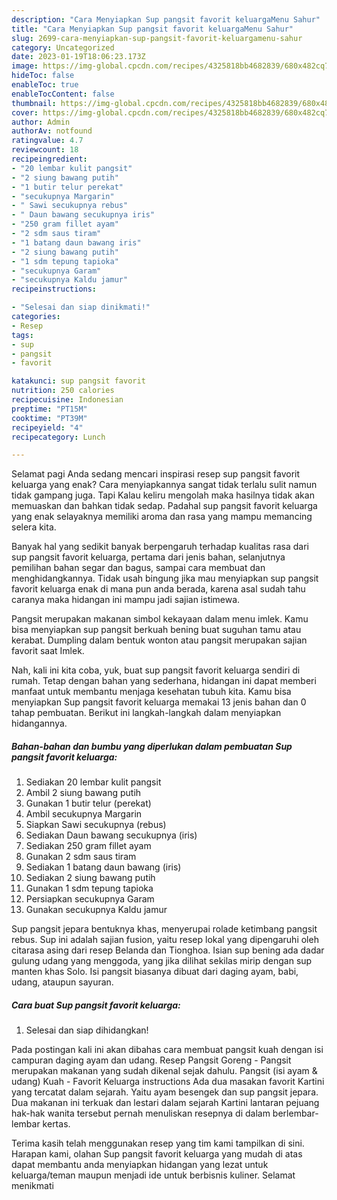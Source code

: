 ```yaml
---
description: "Cara Menyiapkan Sup pangsit favorit keluargaMenu Sahur"
title: "Cara Menyiapkan Sup pangsit favorit keluargaMenu Sahur"
slug: 2699-cara-menyiapkan-sup-pangsit-favorit-keluargamenu-sahur
category: Uncategorized
date: 2023-01-19T18:06:23.173Z
image: https://img-global.cpcdn.com/recipes/4325818bb4682839/680x482cq70/sup-pangsit-favorit-keluarga-foto-resep-utama.jpg
hideToc: false
enableToc: true
enableTocContent: false
thumbnail: https://img-global.cpcdn.com/recipes/4325818bb4682839/680x482cq70/sup-pangsit-favorit-keluarga-foto-resep-utama.jpg
cover: https://img-global.cpcdn.com/recipes/4325818bb4682839/680x482cq70/sup-pangsit-favorit-keluarga-foto-resep-utama.jpg
author: Admin
authorAv: notfound
ratingvalue: 4.7
reviewcount: 18
recipeingredient:
- "20 lembar kulit pangsit"
- "2 siung bawang putih"
- "1 butir telur perekat"
- "secukupnya Margarin"
- " Sawi secukupnya rebus"
- " Daun bawang secukupnya iris"
- "250 gram fillet ayam"
- "2 sdm saus tiram"
- "1 batang daun bawang iris"
- "2 siung bawang putih"
- "1 sdm tepung tapioka"
- "secukupnya Garam"
- "secukupnya Kaldu jamur"
recipeinstructions:

- "Selesai dan siap dinikmati!"
categories:
- Resep
tags:
- sup
- pangsit
- favorit

katakunci: sup pangsit favorit 
nutrition: 250 calories
recipecuisine: Indonesian
preptime: "PT15M"
cooktime: "PT39M"
recipeyield: "4"
recipecategory: Lunch

---
```



Selamat pagi Anda sedang mencari inspirasi resep sup pangsit favorit keluarga yang enak? Cara menyiapkannya sangat tidak terlalu sulit namun tidak gampang juga. Tapi Kalau keliru mengolah maka hasilnya tidak akan memuaskan dan bahkan tidak sedap. Padahal sup pangsit favorit keluarga yang enak selayaknya memiliki aroma dan rasa yang mampu memancing selera kita.


Banyak hal yang sedikit banyak berpengaruh terhadap kualitas rasa dari sup pangsit favorit keluarga, pertama dari jenis bahan, selanjutnya pemilihan bahan segar dan bagus, sampai cara membuat dan menghidangkannya. Tidak usah bingung jika mau menyiapkan sup pangsit favorit keluarga enak di mana pun anda berada, karena asal sudah tahu caranya maka hidangan ini mampu jadi sajian istimewa.

Pangsit merupakan makanan simbol kekayaan dalam menu imlek. Kamu bisa menyiapkan sup pangsit berkuah bening buat suguhan tamu atau kerabat. Dumpling dalam bentuk wonton atau pangsit merupakan sajian favorit saat Imlek.


Nah, kali ini kita coba, yuk, buat sup pangsit favorit keluarga sendiri di rumah. Tetap dengan bahan yang sederhana, hidangan ini dapat memberi manfaat untuk membantu menjaga kesehatan tubuh kita. Kamu bisa menyiapkan Sup pangsit favorit keluarga memakai 13 jenis bahan dan 0 tahap pembuatan. Berikut ini langkah-langkah dalam menyiapkan hidangannya.

<!--inarticleads1-->

##### Bahan-bahan dan bumbu yang diperlukan dalam pembuatan Sup pangsit favorit keluarga:

1. Sediakan 20 lembar kulit pangsit
1. Ambil 2 siung bawang putih
1. Gunakan 1 butir telur (perekat)
1. Ambil secukupnya Margarin
1. Siapkan  Sawi secukupnya (rebus)
1. Sediakan  Daun bawang secukupnya (iris)
1. Sediakan 250 gram fillet ayam
1. Gunakan 2 sdm saus tiram
1. Sediakan 1 batang daun bawang (iris)
1. Sediakan 2 siung bawang putih
1. Gunakan 1 sdm tepung tapioka
1. Persiapkan secukupnya Garam
1. Gunakan secukupnya Kaldu jamur


Sup pangsit jepara bentuknya khas, menyerupai rolade ketimbang pangsit rebus. Sup ini adalah sajian fusion, yaitu resep lokal yang dipengaruhi oleh citarasa asing dari resep Belanda dan Tionghoa. Isian sup bening ada dadar gulung udang yang menggoda, yang jika dilihat sekilas mirip dengan sup manten khas Solo. Isi pangsit biasanya dibuat dari daging ayam, babi, udang, ataupun sayuran. 

<!--inarticleads2-->

##### Cara buat Sup pangsit favorit keluarga:


1. Selesai dan siap dihidangkan!

Pada postingan kali ini akan dibahas cara membuat pangsit kuah dengan isi campuran daging ayam dan udang. Resep Pangsit Goreng - Pangsit merupakan makanan yang sudah dikenal sejak dahulu. Pangsit (isi ayam &amp; udang) Kuah - Favorit Keluarga instructions Ada dua masakan favorit Kartini yang tercatat dalam sejarah. Yaitu ayam besengek dan sup pangsit jepara. Dua makanan ini terkuak dan lestari dalam sejarah Kartini lantaran pejuang hak-hak wanita tersebut pernah menuliskan resepnya di dalam berlembar-lembar kertas. 

Terima kasih telah menggunakan resep yang tim kami tampilkan di sini. Harapan kami, olahan Sup pangsit favorit keluarga yang mudah di atas dapat membantu anda menyiapkan hidangan yang lezat untuk keluarga/teman maupun menjadi ide untuk berbisnis kuliner. Selamat menikmati
